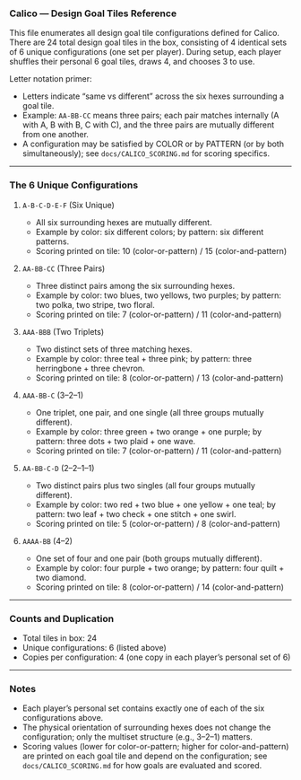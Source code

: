 ### Calico — Design Goal Tiles Reference

This file enumerates all design goal tile configurations defined for Calico. There are 24 total design goal tiles in the box, consisting of 4 identical sets of 6 unique configurations (one set per player). During setup, each player shuffles their personal 6 goal tiles, draws 4, and chooses 3 to use.

Letter notation primer:
- Letters indicate “same vs different” across the six hexes surrounding a goal tile.
- Example: `AA-BB-CC` means three pairs; each pair matches internally (A with A, B with B, C with C), and the three pairs are mutually different from one another.
- A configuration may be satisfied by COLOR or by PATTERN (or by both simultaneously); see `docs/CALICO_SCORING.md` for scoring specifics.

---

### The 6 Unique Configurations

1) `A-B-C-D-E-F` (Six Unique)
   - All six surrounding hexes are mutually different.
   - Example by color: six different colors; by pattern: six different patterns.
   - Scoring printed on tile: 10 (color-or-pattern) / 15 (color-and-pattern)

2) `AA-BB-CC` (Three Pairs)
   - Three distinct pairs among the six surrounding hexes.
   - Example by color: two blues, two yellows, two purples; by pattern: two polka, two stripe, two floral.
    - Scoring printed on tile: 7 (color-or-pattern) / 11 (color-and-pattern)

3) `AAA-BBB` (Two Triplets)
   - Two distinct sets of three matching hexes.
   - Example by color: three teal + three pink; by pattern: three herringbone + three chevron.
    - Scoring printed on tile: 8 (color-or-pattern) / 13 (color-and-pattern)

4) `AAA-BB-C` (3–2–1)
   - One triplet, one pair, and one single (all three groups mutually different).
   - Example by color: three green + two orange + one purple; by pattern: three dots + two plaid + one wave.
    - Scoring printed on tile: 7 (color-or-pattern) / 11 (color-and-pattern)

5) `AA-BB-C-D` (2–2–1–1)
   - Two distinct pairs plus two singles (all four groups mutually different).
   - Example by color: two red + two blue + one yellow + one teal; by pattern: two leaf + two check + one stitch + one swirl.
    - Scoring printed on tile: 5 (color-or-pattern) / 8 (color-and-pattern)

6) `AAAA-BB` (4–2)
   - One set of four and one pair (both groups mutually different).
   - Example by color: four purple + two orange; by pattern: four quilt + two diamond.
    - Scoring printed on tile: 8 (color-or-pattern) / 14 (color-and-pattern)

---

### Counts and Duplication

- Total tiles in box: 24
- Unique configurations: 6 (listed above)
- Copies per configuration: 4 (one copy in each player’s personal set of 6)

---

### Notes

- Each player’s personal set contains exactly one of each of the six configurations above.
- The physical orientation of surrounding hexes does not change the configuration; only the multiset structure (e.g., 3–2–1) matters.
- Scoring values (lower for color-or-pattern; higher for color-and-pattern) are printed on each goal tile and depend on the configuration; see `docs/CALICO_SCORING.md` for how goals are evaluated and scored.
